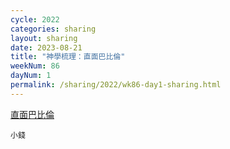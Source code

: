 ```yaml
---
cycle: 2022
categories: sharing
layout: sharing
date: 2023-08-21
title: "神學梳理：直面巴比倫"
weekNum: 86
dayNum: 1
permalink: /sharing/2022/wk86-day1-sharing.html
---
```


[直面巴比倫](https://eccseattle.github.io/media/sharing/2022/wk086/2023-08-21-bin.m4a)

`小錢`
